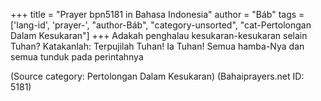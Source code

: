 +++
title = "Prayer bpn5181 in Bahasa Indonesia"
author = "Báb"
tags = ['lang-id', 'prayer-', "author-Báb", "category-unsorted", "cat-Pertolongan Dalam Kesukaran"]
+++
Adakah penghalau kesukaran-kesukaran selain
Tuhan? Katakanlah: Terpujilah Tuhan! Ia Tuhan! Semua hamba-Nya dan semua tunduk pada perintahnya

(Source category: Pertolongan Dalam Kesukaran)
(Bahaiprayers.net ID: 5181)
